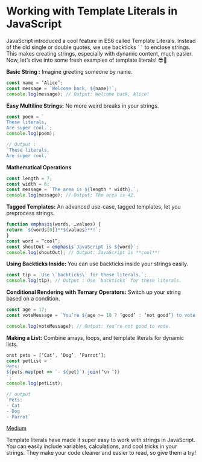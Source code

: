 # Working with Template Literals in JavaScript

JavaScript introduced a cool feature in ES6 called Template Literals. Instead of the old single or double quotes, we use backticks ` `` ` to enclose strings. This makes creating strings, especially with dynamic content, much easier. Now, let’s dive into some fresh examples of template literals! 😎🚀

**Basic String :**
Imagine greeting someone by name.

```javascript
const name = ‘Alice’;
const message = `Welcome back, ${name}!`;
console.log(message); // Output: Welcome back, Alice!
```

**Easy Multiline Strings:**
No more weird breaks in your strings.

```javascript
const poem = `
These literals,
Are super cool.`;
console.log(poem);

// Output :
`These literals,
Are super cool.`
```

**Mathematical Operations**

```javascript
const length = 7;
const width = 6;
const message = `The area is ${length * width}.`;
console.log(message); // Output: The area is 42.
```

**Tagged Templates:**
An advanced use-case, tagged templates, let you preprocess strings.

```javascript
function emphasis(words, …values) {
return `${words[0]}**${values}**!`;
}
const word = “cool”;
const shoutOut = emphasis`JavaScript is ${word}`;
console.log(shoutOut); // Output: JavaScript is **cool**!
```

**Using Backticks Inside:**
You can use backticks inside your strings easily.

```javascript
const tip = `Use \`backticks\` for these literals.`;
console.log(tip); // Output : Use `backticks` for these literals.
```

**Conditional Rendering with Ternary Operators:**
Switch up your string based on a condition.

```javascript
const age = 17;
const voteMessage = `You’re ${age >= 18 ? ‘good’ : ‘not good’} to vote.`;

console.log(voteMessage); // Output: You’re not good to vote.
```

**Making a List:**
Combine arrays, loops, and template literals for dynamic lists.

```javascript
onst pets = [‘Cat’, ‘Dog’, ‘Parrot’];
const petList = `
Pets:
${pets.map(pet => `- ${pet}`).join(‘\n ‘)}
`;
console.log(petList);

// output
`Pets:
- Cat
- Dog
- Parrot`
```
[Medium](https://medium.com/@shaluka.gayanath/working-with-template-literals-in-javascript-992b59b7540c)

Template literals have made it super easy to work with strings in JavaScript. You can easily include variables, calculations, and cool tricks in your strings. They make your code cleaner and easier to read, so give them a try!
